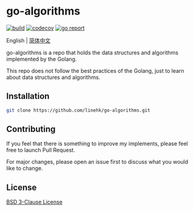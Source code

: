 # go-algorithms

[![build](https://github.com/linehk/go-algorithms/actions/workflows/build.yml/badge.svg "build")](https://github.com/linehk/go-algorithms/actions)
[![codecov](https://codecov.io/gh/linehk/go-algorithms/graph/badge.svg "codecov")](https://codecov.io/gh/linehk/go-algorithms)
[![go report](https://goreportcard.com/badge/github.com/linehk/go-algorithms "go report")](https://goreportcard.com/report/github.com/linehk/go-algorithms)

English | [简体中文](./README-zh.md "简体中文")

go-algorithms is a repo that holds the data structures and algorithms implemented by the Golang.

This repo does not follow the best practices of the Golang, just to learn about data structures and algorithms.

## Installation

```bash
git clone https://github.com/linehk/go-algorithms.git
```

## Contributing

If you feel that there is something to improve my implements, please feel free to launch Pull Request.

For major changes, please open an issue first to discuss what you would like to change.

## License

[BSD 3-Clause License](./LICENSE "BSD 3-Clause License")